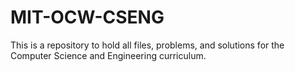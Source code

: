 # MIT-OCW-CSENG
This is a repository to hold all files, problems, and solutions for the Computer Science and Engineering curriculum.
